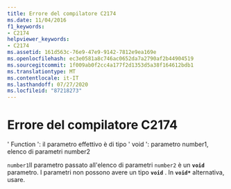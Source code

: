 ```yaml
---
title: Errore del compilatore C2174
ms.date: 11/04/2016
f1_keywords:
- C2174
helpviewer_keywords:
- C2174
ms.assetid: 161d563c-76e9-47e9-9142-7812e9ea169e
ms.openlocfilehash: ec3e0581a8c746ac0652da7a2790af2b44904519
ms.sourcegitcommit: 1f009ab0f2cc4a177f2d1353d5a38f164612bdb1
ms.translationtype: MT
ms.contentlocale: it-IT
ms.lasthandoff: 07/27/2020
ms.locfileid: "87218273"
---
```

# <a name="compiler-error-c2174"></a>Errore del compilatore C2174

' Function ': il parametro effettivo è di tipo ' void ': parametro number1, elenco di parametri number2

`number1`Il parametro passato all'elenco di parametri `number2` è un **`void`** parametro. I parametri non possono avere un tipo **`void`** . In **`void*`** alternativa, usare.
